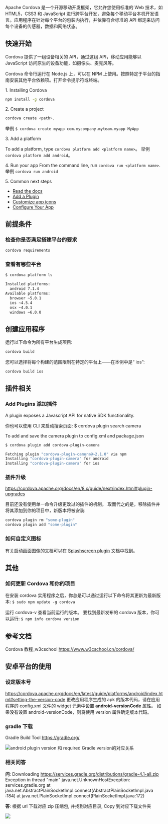 Apache Cordova 是一个开源移动开发框架，它允许您使用标准的 Web 技术，如 HTML5，CSS3 和 JavaScript 进行跨平台开发，避免每个移动平台本机开发语言。应用程序在针对每个平台的包装内执行，并依靠符合标准的 API 绑定来访问每个设备的传感器，数据和网络状态。

## 快速开始

Cordova 提供了一组设备相关的 API，通过这组 API，移动应用能够以 JavaScript 访问原生的设备功能，如摄像头、麦克风等。

Cordova 命令行运行在 Node.js 上，可以在 NPM 上使用。按照特定于平台的指南安装其他平台依赖项。打开命令提示符或终端。

1\. Installing Cordova

```sh
npm install -g cordova
```

2\. Create a project

```sh
cordova create <path>.
```

举例 `$ cordova create myapp com.mycompany.myteam.myapp MyApp`

3\. Add a platform

To add a platform, type `cordova platform add <platform name>`。
举例 `cordova platform add android`。

4\. Run your app
From the command line, run `cordova run <platform name>`.
举例 `cordova run android`

5\. Common next steps

* [Read the docs](https://cordova.apache.org/docs/en/latest/guide/overview/)
* [Add a Plugin](https://cordova.apache.org/docs/en/latest/guide/cli/#add-plugins)
* [Customize app icons](https://cordova.apache.org/docs/en/latest/config_ref/images.html)
* [Configure Your App](https://cordova.apache.org/docs/en/latest/config_ref/)

## 前提条件

### 检查你是否满足搭建平台的要求

```sh
cordova requirements
```

### 查看有哪些平台

```bash
$ cordova platform ls

Installed platforms:
  android 7.1.4
Available platforms:
  browser ~5.0.1
  ios ~4.5.4
  osx ~4.0.1
  windows ~6.0.0
```

## 创建应用程序

运行以下命令为所有平台生成项目:

```sh
cordova build
```

您可以选择将每个构建的范围限制在特定的平台上——在本例中是“ ios”:

```sh
cordova build ios
```

## 插件相关

### Add Plugins 添加插件

A plugin exposes a Javascript API for native SDK functionality.

你也可以使用 CLI 来启动搜索页面:
$ cordova plugin search camera

To add and save the camera plugin to config.xml and package.json

```sh
$ cordova plugin add cordova-plugin-camera

Fetching plugin "cordova-plugin-camera@~2.1.0" via npm
Installing "cordova-plugin-camera" for android
Installing "cordova-plugin-camera" for ios
```

### 插件升级

https://cordova.apache.org/docs/en/8.x/guide/next/index.html#plugin-upgrades

目前还没有使用单一命令升级更改过的插件的机制。 取而代之的是，移除插件并将其添加到你的项目中，新版本将被安装:

```sh
cordova plugin rm "some-plugin"
cordova plugin add "some-plugin"
```

### 如何自定义图标

有关启动画面图像的文档可以在 [Splashscreen plugin](https://cordova.apache.org/docs/en/8.x/reference/cordova-plugin-splashscreen/) 文档中找到。

## 其他

### 如何更新 Cordova 和你的项目

在安装 cordova 实用程序之后，你总是可以通过运行以下命令将其更新为最新版本:
`$ sudo npm update -g cordova`

运行 cordova-v 查看当前运行的版本。 要找到最新发布的 cordova 版本，你可以运行:
`$ npm info cordova version`

## 参考文档

Cordova 教程_w3cschool
<https://www.w3cschool.cn/cordova/>

## 安卓平台的使用

### 设定版本号

<https://cordova.apache.org/docs/en/latest/guide/platforms/android/index.html#setting-the-version-code>
更改应用程序生成的 apk 的版本代码，请在应用程序的 config.xml 文件的 widget 元素中设置 **android-versionCode** 属性。 如果没有设置 android-versionCode，则将使用 version 属性确定版本代码。

### gradle 下载

Gradle Build Tool
<https://gradle.org/>

![android plugin version 和 required Gradle version的对应关系](https://upload-images.jianshu.io/upload_images/1662509-2a845872e958546b.png?imageMogr2/auto-orient/strip%7CimageView2/2/w/1240)

### 相关问答

**问**: Downloading <https://services.gradle.org/distributions/gradle-4.1-all.zip>
Exception in thread "main" java.net.UnknownHostException: services.gradle.org
        at java.net.AbstractPlainSocketImpl.connect(AbstractPlainSocketImpl.java                                        :184)
        at java.net.PlainSocketImpl.connect(PlainSocketImpl.java:172)

**答**: 根据 url 下载对应 zip 压缩包, 并找到对应目录, Copy 到对应下载文件夹

![](https://upload-images.jianshu.io/upload_images/1662509-ef536a1e524a9e73.png?imageMogr2/auto-orient/strip%7CimageView2/2/w/1240)
